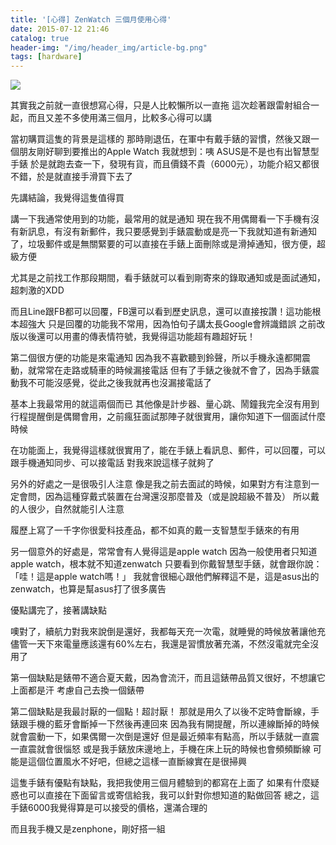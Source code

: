 ```yaml
---
title: '[心得] ZenWatch 三個月使用心得'
date: 2015-07-12 21:46
catalog: true
header-img: "/img/header_img/article-bg.png"
tags: [hardware]
---
```

![](https://www.dropbox.com/s/2nxa47583hs3pmx/2015-07-12%2021.38.14.jpg?dl=1)

其實我之前就一直很想寫心得，只是人比較懶所以一直拖
這次趁著跟雷射組合一起，而且又差不多使用滿三個月，比較多心得可以講

當初購買這隻的背景是這樣的
那時剛退伍，在軍中有戴手錶的習慣，然後又跟一個朋友剛好聊到要推出的Apple Watch
我就想到：咦 ASUS是不是也有出智慧型手錶
於是就跑去查一下，發現有貨，而且價錢不貴（6000元），功能介紹又都很不錯，於是就直接手滑買下去了

先講結論，我覺得這隻值得買

<!-- more -->


講一下我通常使用到的功能，最常用的就是通知
現在我不用偶爾看一下手機有沒有新訊息，有沒有新郵件，我只要感覺到手錶震動或是亮一下我就知道有新通知了，垃圾郵件或是無關緊要的可以直接在手錶上面刪除或是滑掉通知，很方便，超級方便

尤其是之前找工作那段期間，看手錶就可以看到剛寄來的錄取通知或是面試通知，超刺激的XDD

而且Line跟FB都可以回覆，FB還可以看到歷史訊息，還可以直接按讚！這功能根本超強大
只是回覆的功能我不常用，因為怕句子講太長Google會辨識錯誤
之前改版以後還可以用畫的傳表情符號，我覺得這功能超有趣超好玩！

第二個很方便的功能是來電通知
因為我不喜歡聽到鈴聲，所以手機永遠都開震動，就常常在走路或騎車的時候漏接電話
但有了手錶之後就不會了，因為手錶震動我不可能沒感覺，從此之後我就再也沒漏接電話了

基本上我最常用的就這兩個而已
其他像是計步器、量心跳、鬧鐘我完全沒有用到
行程提醒倒是偶爾會用，之前瘋狂面試那陣子就很實用，讓你知道下一個面試什麼時候

在功能面上，我覺得這樣就很實用了，能在手錶上看訊息、郵件，可以回覆，可以跟手機通知同步、可以接電話
對我來說這樣子就夠了

另外的好處之一是很吸引人注意
像是我之前去面試的時候，如果對方有注意到一定會問，因為這種穿戴式裝置在台灣還沒那麼普及（或是說超級不普及）
所以戴的人很少，自然就能引人注意

履歷上寫了一千字你很愛科技產品，都不如真的戴一支智慧型手錶來的有用

另一個意外的好處是，常常會有人覺得這是apple watch
因為一般使用者只知道apple watch，根本就不知道zenwatch
只要看到你戴智慧型手錶，就會跟你說：「哇！這是apple watch嗎！」
我就會很細心跟他們解釋這不是，這是asus出的zenwatch，也算是幫asus打了很多廣告

優點講完了，接著講缺點

噢對了，續航力對我來說倒是還好，我都每天充一次電，就睡覺的時候放著讓他充
儘管一天下來電量應該還有60%左右，我還是習慣放著充滿，不然沒電就完全沒用了

第一個缺點是錶帶不適合夏天戴，因為會流汗，而且這錶帶品質又很好，不想讓它上面都是汗
考慮自己去換一個錶帶

第二個缺點是我最討厭的一個點！超討厭！
那就是用久了以後不定時會斷線，手錶跟手機的藍牙會斷掉一下然後再連回來
因為我有開提醒，所以連線斷掉的時候就會震動一下，如果偶爾一次倒是還好
但是最近頻率有點高，所以手錶就一直震一直震就會很惱怒
或是我手錶放床邊地上，手機在床上玩的時候也會頻頻斷線
可能是這個位置風水不好吧，但總之這樣一直斷線實在是很掃興

這隻手錶有優點有缺點，我把我使用三個月體驗到的都寫在上面了
如果有什麼疑惑也可以直接在下面留言或寄信給我，我可以針對你想知道的點做回答
總之，這手錶6000我覺得算是可以接受的價格，還滿合理的

而且我手機又是zenphone，剛好搭一組